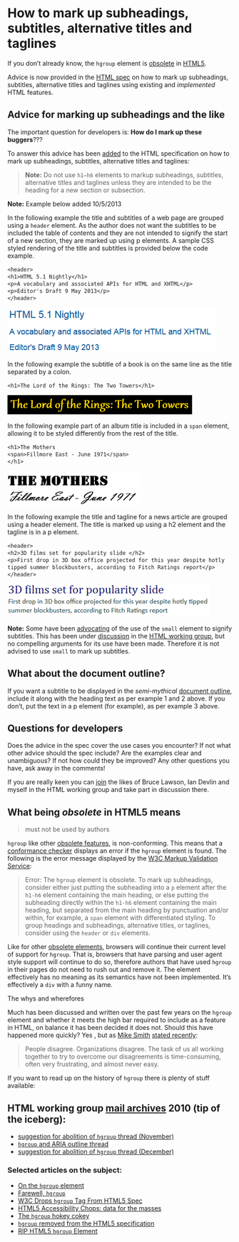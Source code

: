 # How to mark up subheadings, subtitles, alternative titles and taglines 

If you don’t already know, the `hgroup` element is [obsolete][1] in [HTML5][2].

Advice is now provided in the [HTML spec][3] on how to mark up subheadings, subtitles, alternative titles and taglines using existing and *implemented* HTML features.

## Advice for marking up subheadings and the like

The important question for developers is: **How do I mark up these buggers**???

To answer this advice has been [added][4] to the HTML specification on how to mark up subheadings, subtitles, alternative titles and taglines:

> **Note:** Do not use `h1–h6` elements to markup subheadings, subtitles, alternative titles and taglines unless they are intended to be the heading for a new section or subsection.

**Note:** Example below added 10/5/2013

In the following example the title and subtitles of a web page are grouped using a `header` element. As the author does not want the subtitles to be included the table of contents and they are not intended to signify the start of a new section, they are marked up using p elements. A sample CSS styled rendering of the title and subtitles is provided below the code example.

    <header>
    <h1>HTML 5.1 Nightly</h1>
    <p>A vocabulary and associated APIs for HTML and XHTML</p>
    <p>Editor's Draft 9 May 2013</p>
    </header>

![Example1][Title:'HTML 5.1 Nightly' in a mid blue Sans Serif font. Subtitle 1:'A vocabulary and associated APIs for HTML and XHTML' on a new line, same style smaller font size. Subtitle 2:'Editor's Draft 9 May 2013' on a new line, same style and size as subtitle 1.]

In the following example the subtitle of a book is on the same line as the title separated by a colon.

    <h1>The Lord of the Rings: The Two Towers</h1>

![Example2][Title and subtitle:'The Lord of the Rings: The Two Towers' in a gold coloured Gothic style Serif font on a black background.]

In the following example part of an album title is included in a `span` element, allowing it to be styled differently from the rest of the title.

    <h1>The Mothers 
    <span>Fillmore East - June 1971</span> 
    </h1>

![Example3][Line 1:'The Mothers' displayed in a bold stencil style font. Line 2:'Fillmore East - June 1971' displayed in a free flowing hand writing style font.]

In the following example the title and tagline for a news article are grouped using a header element. The title is marked up using a h2 element and the tagline is in a p element.

    <header>
    <h2>3D films set for popularity slide </h2>
    <p>First drop in 3D box office projected for this year despite hotly tipped summer blockbusters, according to Fitch Ratings report</p>
    </header>

![Example4][Title:'3D films set for popularity slide' in a large, bold, dark blue Serif font style. Paragraph: 'First drop in 3D box office projected for this year despite...' in a smaller, dark grey, Sans Serif font style.]

**Note:** Some have been [advocating][5] of the use of the `small` element to signify subtitles. This has been under [discussion][6] in the [HTML working group][7], but no compelling arguments for its use have been made. Therefore it is not advised to use `small` to mark up subtitles.

## What about the document outline?

If you want a subtitle to be displayed in the *semi-mythical* [document outline][8], include it along with the heading text as per example 1 and 2 above. If you don’t, put the text in a p element (for example), as per example 3 above.

## Questions for developers

Does the advice in the spec cover the use cases you encounter? If not what other advice should the spec include? Are the examples clear and unambiguous? If not how could they be improved? Any other questions you have, ask away in the comments!

If you are really keen you can [join][9] the likes of Bruce Lawson, Ian Devlin and myself in the HTML working group and take part in discussion there.

## What being *obsolete* in HTML5 means

> must not be used by authors

`hgroup` like other [obsolete features][10],  is non-conforming. This means that a [conformance checker][11] displays an error if the `hgroup` element is found. The following is the error message displayed by the [W3C Markup Validation Service][12]:

> Error: The `hgroup` element is obsolete. To mark up subheadings, consider either just putting the subheading into a `p` element after the `h1-h6` element containing the main heading, or else putting the subheading directly within the `h1-h6` element containing the main heading, but separated from the main heading by punctuation and/or within, for example, a `span` element with differentiated styling. To group headings and subheadings, alternative titles, or taglines, consider using the `header` or `div` elements.

Like for other [obsolete elements][13], browsers will continue their current level of support for `hgroup`. That is, browsers that have parsing and user agent style support will continue to do so, therefore authors that have used `hgroup` in their pages do not need to rush out and remove it. The element effectively has no meaning as its semantics have not been implemented. It’s effectively a `div` with a funny name.

The whys and wherefores

Much has been discussed and written over the past few years on the `hgroup` element and whether it meets the high bar required to include as a feature in HTML, on balance it has been decided it does not. Should this have happened more quickly? Yes , but as [Mike Smith][14] [stated recently][15]:

> People disagree. Organizations disagree. The task of us all working together to try to overcome our disagreements is time-consuming, often very frustrating, and almost never easy.

If you want to read up on the history of `hgroup` there is plenty of stuff available:

## HTML working group [mail archives][16] 2010 (tip of the iceberg):

* [suggestion for abolition of `hgroup` thread (November)][17]
* [`hgroup` and ARIA outline thread][18]
* [suggestion for abolition of `hgroup` thread (December)][19]

### Selected articles on the subject:

* [On the `hgroup` element][20]
* [Farewell, `hgroup`][21]
* [W3C Drops `hgroup` Tag From HTML5 Spec][22]
* [HTML5 Accessibility Chops: data for the masses][23]
* [The `hgroup` hokey cokey][24]
* [`hgroup` removed from the HTML5 specification][25]
* [RIP HTML5 `hgroup` Element][26]

[1]: http://html5doctor.com/howto-subheadings/#obsolete
[2]: http://www.w3.org/html/wg/drafts/html/master/Overview.html
[3]: http://www.w3.org/html/wg/drafts/html/master/common-idioms.html#sub-head
[4]: http://www.w3.org/html/wg/drafts/html/master/common-idioms.html#sub-head
[5]: https://github.com/twitter/bootstrap/issues/7482
[6]: http://lists.w3.org/Archives/Public/public-html/2013Apr/thread.html#msg2
[7]: http://www.w3.org/html/wg/
[8]: http://www.w3.org/html/wg/drafts/html/master/sections.html#outlines
[9]: http://www.w3.org/html/wg/#join
[10]: http://www.w3.org/html/wg/drafts/html/CR/obsolete.html#non-conforming-features
[11]: http://validator.w3.org/nu/
[12]: http://validator.w3.org/
[13]: http://www.w3.org/html/wg/drafts/html/master/obsolete.html#non-conforming-features
[14]: http://people.w3.org/mike//
[15]: http://www.w3.org/QA/2013/04/getting_agreements_is_hard_som.html
[16]: http://lists.w3.org/Archives/Public/public-html/
[17]: http://lists.w3.org/Archives/Public/public-html/2010Nov/thread.html#msg396
[18]: http://lists.w3.org/Archives/Public/public-html/2010Nov/thread.html#msg325
[19]: http://lists.w3.org/Archives/Public/public-html/2010Dec/thread.html#msg0
[20]: http://www.brucelawson.co.uk/2010/on-the-hgroup-element/
[21]: http://www.brucelawson.co.uk/2013/farewell-hgroup/
[22]: http://www.webmonkey.com/2013/04/w3c-drops-hgroup-tag-from-html5-spec/
[23]: http://blog.paciellogroup.com/2012/04/html5-accessibility-chops-data-for-the-masses/
[24]: http://html5doctor.com/the-hgroup-hokey-cokey/
[25]: http://www.iandevlin.com/blog/2013/04/html5/hgroup-removed-from-the-html5-specification
[26]: http://www.sitepoint.com/html5-hgroup-element-dropped/

[Title:'HTML 5.1 Nightly' in a mid blue Sans Serif font. Subtitle 1:'A vocabulary and associated APIs for HTML and XHTML' on a new line, same style smaller font size. Subtitle 2:'Editor's Draft 9 May 2013' on a new line, same style and size as subtitle 1.]: img/htmlheading.png
[Title and subtitle:'The Lord of the Rings: The Two Towers' in a gold coloured Gothic style Serif font on a black background.]: img/lotr.PNG
[Line 1:'The Mothers' displayed in a bold stencil style font. Line 2:'Fillmore East - June 1971' displayed in a free flowing hand writing style font.]: img/heading.PNG
[Title:'3D films set for popularity slide' in a large, bold, dark blue Serif font style. Paragraph: 'First drop in 3D box office projected for this year despite...' in a smaller, dark grey, Sans Serif font style.]: img/title-tagline.PNG